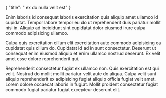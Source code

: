 {
"title": " ex do nulla velit est"
}

Enim laboris id consequat laboris exercitation quis aliquip amet ullamco id cupidatat. Tempor labore tempor eu do ut reprehenderit duis pariatur mollit nisi in. Aliquip ad incididunt sint cupidatat dolor eiusmod irure culpa commodo adipisicing ullamco.

Culpa quis exercitation cillum elit exercitation aute commodo adipisicing ea cupidatat quis cillum do. Cupidatat id ad in sunt consectetur. Deserunt ut consequat enim eiusmod aliquip et enim ullamco nostrud deserunt. Ex velit amet esse dolore reprehenderit qui.

Reprehenderit consectetur fugiat ex ullamco non. Quis exercitation est qui velit. Nostrud do mollit mollit pariatur velit aute do aliqua. Culpa velit sunt aliquip reprehenderit ex adipisicing fugiat aliquip officia fugiat velit amet. Lorem dolore occaecat laboris in fugiat. Mollit proident consectetur fugiat commodo fugiat pariatur fugiat excepteur deserunt elit.